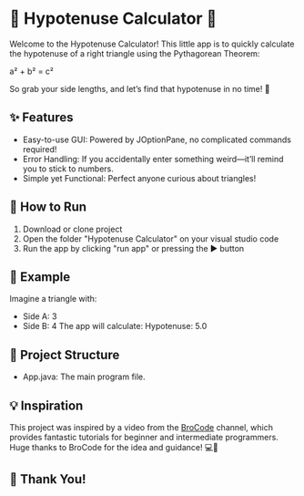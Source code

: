 
# 🌟 Hypotenuse Calculator 🧮

Welcome to the Hypotenuse Calculator!
This little app is to quickly calculate the hypotenuse of a right triangle using the Pythagorean Theorem:

a² + b² = c²

So grab your side lengths, and let’s find that hypotenuse in no time! 🚀


## ✨ Features

- Easy-to-use GUI: Powered by JOptionPane, no complicated commands required!
- Error Handling: If you accidentally enter something weird—it’ll remind you to stick to numbers.
- Simple yet Functional: Perfect anyone curious about triangles!


## 🚀 How to Run

1. Download or clone project
2. Open the folder "Hypotenuse Calculator" on your visual studio code
3. Run the app by clicking "run app" or pressing the ▶️ button



## 🧠 Example
Imagine a triangle with:

- Side A: 3
- Side B: 4
The app will calculate:
Hypotenuse: 5.0

## 📂 Project Structure
- App.java: The main program file.
## 💡 Inspiration
This project was inspired by a video from the [BroCode](https://www.youtube.com/@BroCodez/videos) channel, which provides fantastic tutorials for beginner and intermediate programmers. Huge thanks to BroCode for the idea and guidance! 💻🎥
## 🖤 Thank You!
